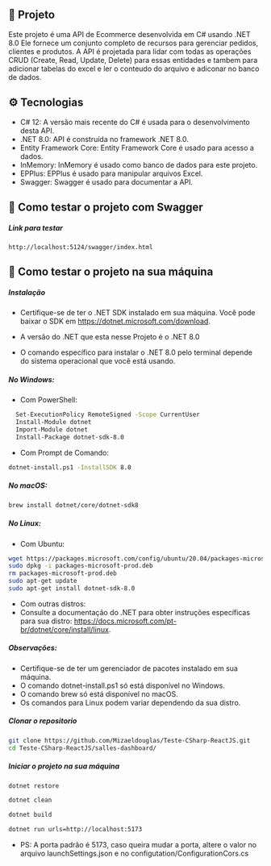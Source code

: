 ## 📱 Projeto
Este projeto é uma API de Ecommerce desenvolvida em C# usando .NET 8.0 Ele fornece um conjunto completo de recursos para gerenciar pedidos, clientes e produtos. A API é projetada para lidar com todas as operações CRUD (Create, Read, Update, Delete) para essas entidades e tambem para adicionar tabelas do excel e ler o conteudo do arquivo e adiconar no banco de dados.
## ⚙️ Tecnologias
* C# 12: A versão mais recente do C# é usada para o desenvolvimento desta API.  
* .NET 8.0:  API é construída no framework .NET 8.0.  
* Entity Framework Core: Entity Framework Core é usado para acesso a dados.  
* InMemory: InMemory é usado como banco de dados para este projeto.
* EPPlus: EPPlus é usado para manipular arquivos Excel.
* Swagger: Swagger é usado para documentar a API.

## 🧪 Como testar o projeto com Swagger

##### Link para testar
`http://localhost:5124/swagger/index.html`


## 🧪 Como testar o projeto na sua máquina

##### Instalação
- Certifique-se de ter o .NET SDK instalado em sua máquina. Você pode baixar o SDK em https://dotnet.microsoft.com/download.

- A versão do .NET que esta nesse Projeto é o .NET 8.0

- O comando específico para instalar o .NET 8.0 pelo terminal depende do sistema operacional que você está usando.

##### No Windows:
- Com PowerShell:
```bash
  Set-ExecutionPolicy RemoteSigned -Scope CurrentUser
  Install-Module dotnet
  Import-Module dotnet
  Install-Package dotnet-sdk-8.0
  ```
- Com Prompt de Comando:

```bash  
dotnet-install.ps1 -InstallSDK 8.0
```
##### No macOS:
```bash  
brew install dotnet/core/dotnet-sdk8
```
##### No Linux:

- Com Ubuntu:
```bash  
wget https://packages.microsoft.com/config/ubuntu/20.04/packages-microsoft-prod.deb -O packages-microsoft-prod.deb
sudo dpkg -i packages-microsoft-prod.deb
rm packages-microsoft-prod.deb
sudo apt-get update
sudo apt-get install dotnet-sdk-8.0
```
- Com outras distros:
- Consulte a documentação do .NET para obter instruções específicas para sua distro: https://docs.microsoft.com/pt-br/dotnet/core/install/linux.

##### Observações:

- Certifique-se de ter um gerenciador de pacotes instalado em sua máquina.
- O comando dotnet-install.ps1 só está disponível no Windows.
- O comando brew só está disponível no macOS.
- Os comandos para Linux podem variar dependendo da sua distro.

##### Clonar o repositorio
```bash
git clone https://github.com/Mizaeldouglas/Teste-CSharp-ReactJS.git
cd Teste-CSharp-ReactJS/salles-dashboard/
```


##### Iniciar o projeto na sua máquina

```bash
dotnet restore
```
```bash
dotnet clean
```
```bash
dotnet build
```
```bash
dotnet run urls=http://localhost:5173
```
* PS: A porta padrão é 5173, caso queira mudar a porta, altere o valor no arquivo launchSettings.json e no configutation/ConfigurationCors.cs